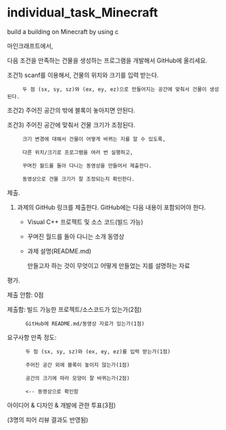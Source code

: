 # individual_task_Minecraft
build a building on Minecraft by using c

마인크래프트에서,

다음 조건을 만족하는 건물을 생성하는 프로그램을 개발해서 GitHub에 올리세요.

 

조건1) scanf를 이용해서, 건물의 위치와 크기를 입력 받는다.

         두 점 (sx, sy, sz)와 (ex, ey, ez)으로 만들어지는 공간에 맞춰서 건물이 생성된다.

조건2) 주어진 공간의 밖에 블록이 놓아지면 안된다.

조건3) 주어진 공간에 맞춰서 건물 크기가 조정된다.

         크기 변경에 대해서 건물이 어떻게 바뀌는 지를 알 수 있도록,

         다른 위치/크기로 프로그램을 여러 번 실행하고,

         꾸며진 월드를 돌아 다니는 동영상을 만들어서 제출한다.

         동영상으로 건물 크기가 잘 조정되는지 확인한다.

 

제출.

1) 과제의 GitHub 링크를 제출한다. GitHub에는 다음 내용이 포함되어야 한다.

    - Visual C++ 프로젝트 및 소스 코드(빌드 가능)

    - 꾸며진 월드를 돌아 다니는 소개 동영상

    - 과제 설명(README.md)

      만들고자 하는 것이 무엇이고 어떻게 만들었는 지를 설명하는 자료

 

평가.

제출 안함: 0점

제출함: 빌드 가능한 프로젝트/소스코드가 있는가(2점)

          GitHub에 README.md/동영상 자료가 있는가(1점)

요구사항 만족 정도:

          두 점 (sx, sy, sz)와 (ex, ey, ez)를 입력 받는가(1점)

          주어진 공간 외에 블록이 놓이지 않는가(1점)

          공간의 크기에 따라 모양이 잘 바뀌는가(2점)

          <-- 동영상으로 확인함

아이디어 & 디자인 & 개발에 관한 투표(3점)

(3명의 피어 리뷰 결과도 반영됨)

